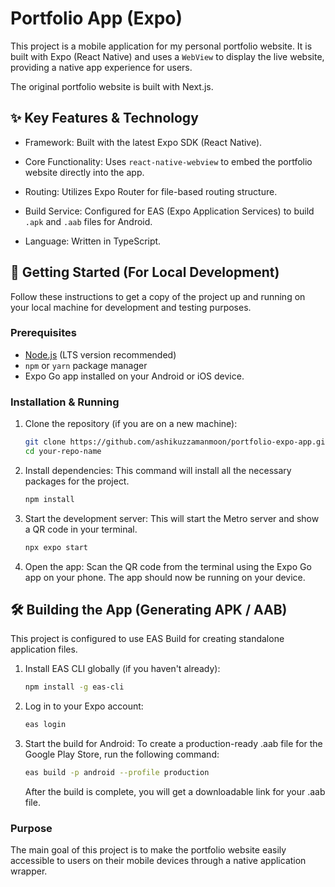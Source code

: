 # Portfolio App (Expo)

This project is a mobile application for my personal portfolio website. It is built with Expo (React Native) and uses a `WebView` to display the live website, providing a native app experience for users.

The original portfolio website is built with Next.js.

## ✨ Key Features & Technology

- Framework: Built with the latest Expo SDK (React Native).

- Core Functionality: Uses `react-native-webview` to embed the portfolio website directly into the app.

- Routing: Utilizes Expo Router for file-based routing structure.

- Build Service: Configured for EAS (Expo Application Services) to build `.apk` and `.aab` files for Android.

- Language: Written in TypeScript.

## 🚀 Getting Started (For Local Development)

Follow these instructions to get a copy of the project up and running on your local machine for development and testing purposes.

### Prerequisites

- [Node.js](https://nodejs.org) (LTS version recommended)
- `npm` or `yarn` package manager
- Expo Go app installed on your Android or iOS device.

### Installation & Running

1. Clone the repository (if you are on a new machine):

   ```bash
   git clone https://github.com/ashikuzzamanmoon/portfolio-expo-app.git
   cd your-repo-name
   ```

2. Install dependencies:
   This command will install all the necessary packages for the project.

   ```bash
   npm install
   ```

3. Start the development server:
   This will start the Metro server and show a QR code in your terminal.

   ```bash
   npx expo start
   ```

4. Open the app:
   Scan the QR code from the terminal using the Expo Go app on your phone. The app should now be running on your device.

## 🛠️ Building the App (Generating APK / AAB)

This project is configured to use EAS Build for creating standalone application files.

1. Install EAS CLI globally (if you haven't already):

   ```bash
   npm install -g eas-cli
   ```

2. Log in to your Expo account:

   ```bash
   eas login
   ```

3. Start the build for Android:
   To create a production-ready .aab file for the Google Play Store, run the following command:
   ```bash
   eas build -p android --profile production
   ```
   After the build is complete, you will get a downloadable link for your .aab file.

### Purpose

The main goal of this project is to make the portfolio website easily accessible to users on their mobile devices through a native application wrapper.
